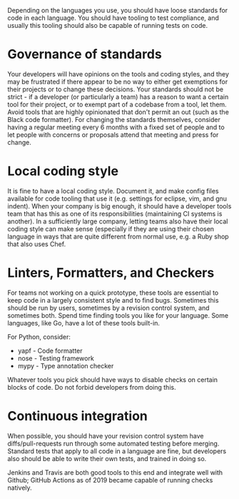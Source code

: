 Depending on the languages you use, you should have loose standards for code in each language. You should have tooling to test compliance, and usually this tooling should also be capable of running tests on code.

# Governance of standards
Your developers will have opinions on the tools and coding styles, and they may be frustrated if there appear to be no way to either get exemptions for their projects or to change these decisions.
Your standards should not be strict - if a developer (or particularly a team) has a reason to want a certain tool for their project, or to exempt part of a codebase from a tool, let them. Avoid tools that are highly opinionated that don't permit an out (such as the Black code formatter).
For changing the standards themselves, consider having a regular meeting every 6 months with a fixed set of people and to let people with concerns or proposals attend that meeting and press for change.

# Local coding style
It is fine to have a local coding style. Document it, and make config files available for code tooling that use it (e.g. settings for eclipse, vim, and gnu indent). When your company is big enough, it should have a developer tools team that has this as one of its responsibilities (maintaining CI systems is another).
In a sufficiently large company, letting teams also have their local coding style can make sense (especially if they are using their chosen language in ways
that are quite different from normal use, e.g. a Ruby shop that also uses Chef.

# Linters, Formatters, and Checkers
For teams not working on a quick prototype, these tools are essential to keep code in a largely consistent style and to find bugs. Sometimes this should be run by users, sometimes by a revision control system, and sometimes both.
Spend time finding tools you like for your language. Some languages, like Go, have a lot of these tools built-in.

For Python, consider:
* yapf - Code formatter
* nose - Testing framework
* mypy - Type annotation checker

Whatever tools you pick should have ways to disable checks on certain blocks of code. Do not forbid developers from doing this.

# Continuous integration
When possible, you should have your revision control system have diffs/pull-requests run through some automated testing before merging.
Standard tests that apply to all code in a language are fine, but developers also should be able to write their own tests, and trained in doing so.

Jenkins and Travis are both good tools to this end and integrate well with Github; GitHub Actions as of 2019 became capable of running checks natively.
